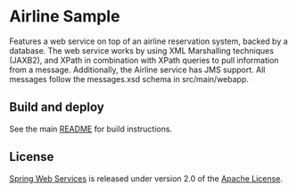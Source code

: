 # Airline Sample

Features a web service on top of an airline reservation system, backed by a
database. The web service works by using XML Marshalling techniques (JAXB2),
and XPath in combination with XPath queries to pull information from a message.
Additionally, the Airline service has JMS support. All messages follow the
messages.xsd schema in src/main/webapp.

## Build and deploy

See the main [README](../README.md) for build instructions.

## License

[Spring Web Services] is released under version 2.0 of the [Apache License].

[Spring Web Services]: http://projects.spring.io/spring-ws
[Apache License]: http://www.apache.org/licenses/LICENSE-2.0